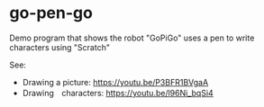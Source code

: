 # go-pen-go
Demo program that shows the robot "GoPiGo" uses a pen to write characters using "Scratch"

See:
 - Drawing a picture:  https://youtu.be/P3BFR1BVgaA
 - Drawing　characters:  https://youtu.be/l96Ni_bqSi4
     
